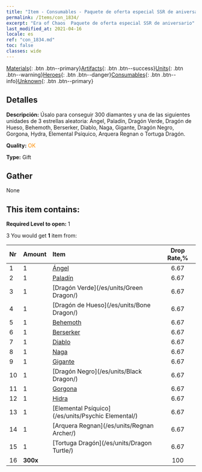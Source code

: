 ```yaml
---
title: "Item - Consumables - Paquete de oferta especial SSR de aniversario"
permalink: /Items/con_1834/
excerpt: "Era of Chaos  Paquete de oferta especial SSR de aniversario"
last_modified_at: 2021-04-16
locale: es
ref: "con_1834.md"
toc: false
classes: wide
---
```

 [Materials](/es/Items/){: .btn .btn--primary}[Artifacts](/es/Items/Artifacts/){: .btn .btn--success}[Units](/es/Items/Units/){: .btn .btn--warning}[Heroes](/es/Items/Heroes/){: .btn .btn--danger}[Consumables](/es/Items/Consumables/){: .btn .btn--info}[Unknown](/es/Items/Unknown/){: .btn .btn--primary}

## Detalles
 **Descripción:** Úsalo para conseguir 300 diamantes y una de las siguientes unidades de 3 estrellas aleatoria: Ángel, Paladín, Dragón Verde, Dragón de Hueso, Behemoth, Berserker, Diablo, Naga, Gigante, Dragón Negro, Gorgona, Hydra, Elemental Psíquico, Arquera Regnan o Tortuga Dragón.

 **Quality:** <span style="color: #FF8C00">OK</span>

 **Type:** Gift

## Gather

  None

## This item contains:

 **Required Level to open:** 1

 3 You would get **1** item  from:

  | Nr | Amount |     Item    | Drop Rate,% |
  |:---|:-------|:------------|:---------:|
  | 1 | 1 | [Ángel](/es/units/Angel/) | 6.67 | 
  | 2 | 1 | [Paladín](/es/units/Paladin/) | 6.67 | 
  | 3 | 1 | [Dragón Verde](/es/units/Green Dragon/) | 6.67 | 
  | 4 | 1 | [Dragón de Hueso](/es/units/Bone Dragon/) | 6.67 | 
  | 5 | 1 | [Behemoth](/es/units/Behemoth/) | 6.67 | 
  | 6 | 1 | [Berserker](/es/units/Berserker/) | 6.67 | 
  | 7 | 1 | [Diablo](/es/units/Devil/) | 6.67 | 
  | 8 | 1 | [Naga](/es/units/Naga/) | 6.67 | 
  | 9 | 1 | [Gigante](/es/units/Giant/) | 6.67 | 
  | 10 | 1 | [Dragón Negro](/es/units/Black Dragon/) | 6.67 | 
  | 11 | 1 | [Gorgona](/es/units/Gorgon/) | 6.67 | 
  | 12 | 1 | [Hidra](/es/units/Hydra/) | 6.67 | 
  | 13 | 1 | [Elemental Psíquico](/es/units/Psychic Elemental/) | 6.67 | 
  | 14 | 1 | [Arquera Regnan](/es/units/Regnan Archer/) | 6.67 | 
  | 15 | 1 | [Tortuga Dragón](/es/units/Dragon Turtle/) | 6.67 | 
  | 16 |  **300x** | <i class="fas fa-gem"/> | 100 | 
